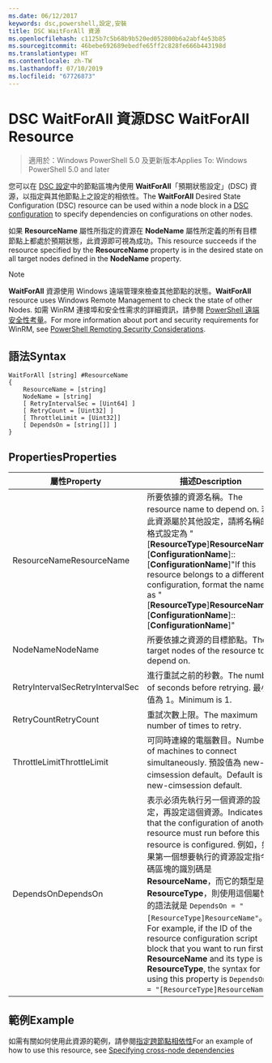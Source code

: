 ```yaml
---
ms.date: 06/12/2017
keywords: dsc,powershell,設定,安裝
title: DSC WaitForAll 資源
ms.openlocfilehash: c1125b7c5b68b9b520ed052800b6a2abf4e53b85
ms.sourcegitcommit: 46bebe692689ebedfe65ff2c828fe666b443198d
ms.translationtype: HT
ms.contentlocale: zh-TW
ms.lasthandoff: 07/10/2019
ms.locfileid: "67726873"
---
```

# <a name="dsc-waitforall-resource"></a><span data-ttu-id="82785-103">DSC WaitForAll 資源</span><span class="sxs-lookup"><span data-stu-id="82785-103">DSC WaitForAll Resource</span></span>

> <span data-ttu-id="82785-104">適用於：Windows PowerShell 5.0 及更新版本</span><span class="sxs-lookup"><span data-stu-id="82785-104">Applies To: Windows PowerShell 5.0 and later</span></span>

<span data-ttu-id="82785-105">您可以在 [DSC 設定](../../../configurations/configurations.md)中的節點區塊內使用 **WaitForAll**「預期狀態設定」(DSC) 資源，以指定與其他節點上之設定的相依性。</span><span class="sxs-lookup"><span data-stu-id="82785-105">The **WaitForAll** Desired State Configuration (DSC) resource can be used within a node block in a [DSC configuration](../../../configurations/configurations.md) to specify dependencies on configurations on other nodes.</span></span>

<span data-ttu-id="82785-106">如果 **ResourceName** 屬性所指定的資源在 **NodeName** 屬性所定義的所有目標節點上都處於預期狀態，此資源即可視為成功。</span><span class="sxs-lookup"><span data-stu-id="82785-106">This resource succeeds if the resource specified by the **ResourceName** property is in the desired state on all target nodes defined in the **NodeName** property.</span></span>

> [!NOTE]
> <span data-ttu-id="82785-107">**WaitForAll** 資源使用 Windows 遠端管理來檢查其他節點的狀態。</span><span class="sxs-lookup"><span data-stu-id="82785-107">**WaitForAll** resource uses Windows Remote Management to check the state of other Nodes.</span></span>
> <span data-ttu-id="82785-108">如需 WinRM 連接埠和安全性需求的詳細資訊，請參閱 [PowerShell 遠端安全性考量](/powershell/scripting/learn/remoting/winrmsecurity?view=powershell-6)。</span><span class="sxs-lookup"><span data-stu-id="82785-108">For more information about port and security requirements for WinRM, see [PowerShell Remoting Security Considerations](/powershell/scripting/learn/remoting/winrmsecurity?view=powershell-6).</span></span>

## <a name="syntax"></a><span data-ttu-id="82785-109">語法</span><span class="sxs-lookup"><span data-stu-id="82785-109">Syntax</span></span>

```
WaitForAll [string] #ResourceName
{
    ResourceName = [string]
    NodeName = [string]
    [ RetryIntervalSec = [Uint64] ]
    [ RetryCount = [Uint32] ]
    [ ThrottleLimit = [Uint32]]
    [ DependsOn = [string[]] ]
}
```

## <a name="properties"></a><span data-ttu-id="82785-110">Properties</span><span class="sxs-lookup"><span data-stu-id="82785-110">Properties</span></span>

|  <span data-ttu-id="82785-111">屬性</span><span class="sxs-lookup"><span data-stu-id="82785-111">Property</span></span>  |  <span data-ttu-id="82785-112">描述</span><span class="sxs-lookup"><span data-stu-id="82785-112">Description</span></span>   |
|---|---|
| <span data-ttu-id="82785-113">ResourceName</span><span class="sxs-lookup"><span data-stu-id="82785-113">ResourceName</span></span>| <span data-ttu-id="82785-114">所要依據的資源名稱。</span><span class="sxs-lookup"><span data-stu-id="82785-114">The resource name to depend on.</span></span> <span data-ttu-id="82785-115">若此資源屬於其他設定，請將名稱的格式設定為 "[__ResourceType__]__ResourceName__::[__ConfigurationName__]::[__ConfigurationName__]"</span><span class="sxs-lookup"><span data-stu-id="82785-115">If this resource belongs to a different configuration, format the name as "[__ResourceType__]__ResourceName__::[__ConfigurationName__]::[__ConfigurationName__]"</span></span>|
| <span data-ttu-id="82785-116">NodeName</span><span class="sxs-lookup"><span data-stu-id="82785-116">NodeName</span></span>| <span data-ttu-id="82785-117">所要依據之資源的目標節點。</span><span class="sxs-lookup"><span data-stu-id="82785-117">The target nodes of the resource to depend on.</span></span>|
| <span data-ttu-id="82785-118">RetryIntervalSec</span><span class="sxs-lookup"><span data-stu-id="82785-118">RetryIntervalSec</span></span>| <span data-ttu-id="82785-119">進行重試之前的秒數。</span><span class="sxs-lookup"><span data-stu-id="82785-119">The number of seconds before retrying.</span></span> <span data-ttu-id="82785-120">最小值為 1。</span><span class="sxs-lookup"><span data-stu-id="82785-120">Minimum is 1.</span></span>|
| <span data-ttu-id="82785-121">RetryCount</span><span class="sxs-lookup"><span data-stu-id="82785-121">RetryCount</span></span>| <span data-ttu-id="82785-122">重試次數上限。</span><span class="sxs-lookup"><span data-stu-id="82785-122">The maximum number of times to retry.</span></span>|
| <span data-ttu-id="82785-123">ThrottleLimit</span><span class="sxs-lookup"><span data-stu-id="82785-123">ThrottleLimit</span></span>| <span data-ttu-id="82785-124">可同時連線的電腦數目。</span><span class="sxs-lookup"><span data-stu-id="82785-124">Number of machines to connect simultaneously.</span></span> <span data-ttu-id="82785-125">預設值為 new-cimsession default。</span><span class="sxs-lookup"><span data-stu-id="82785-125">Default is new-cimsession default.</span></span>|
| <span data-ttu-id="82785-126">DependsOn</span><span class="sxs-lookup"><span data-stu-id="82785-126">DependsOn</span></span> | <span data-ttu-id="82785-127">表示必須先執行另一個資源的設定，再設定這個資源。</span><span class="sxs-lookup"><span data-stu-id="82785-127">Indicates that the configuration of another resource must run before this resource is configured.</span></span> <span data-ttu-id="82785-128">例如，如果第一個想要執行的資源設定指令碼區塊的識別碼是 __ResourceName__，而它的類型是 __ResourceType__，則使用這個屬性的語法就是 `DependsOn = "[ResourceType]ResourceName"`。</span><span class="sxs-lookup"><span data-stu-id="82785-128">For example, if the ID of the resource configuration script block that you want to run first is __ResourceName__ and its type is __ResourceType__, the syntax for using this property is `DependsOn = "[ResourceType]ResourceName"`.</span></span>|

## <a name="example"></a><span data-ttu-id="82785-129">範例</span><span class="sxs-lookup"><span data-stu-id="82785-129">Example</span></span>

<span data-ttu-id="82785-130">如需有關如何使用此資源的範例，請參閱[指定跨節點相依性](../../../configurations/crossNodeDependencies.md)</span><span class="sxs-lookup"><span data-stu-id="82785-130">For an example of how to use this resource, see [Specifying cross-node dependencies](../../../configurations/crossNodeDependencies.md)</span></span>
